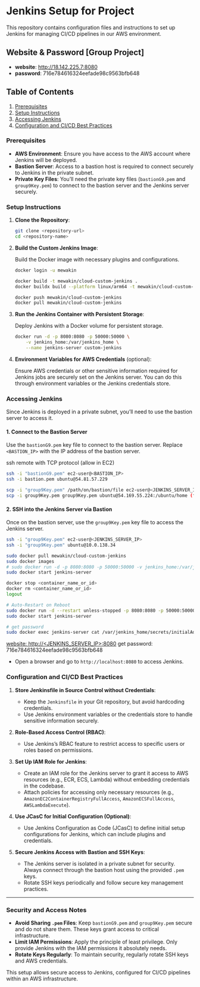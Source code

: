 # Jenkins Setup for Project

This repository contains configuration files and instructions to set up Jenkins for managing CI/CD pipelines in our AWS environment.

## Website & Password [Group Project]

- **website**: http://18.142.225.7:8080
- **password**: 716e784616324eefade98c9563bfb648

## Table of Contents
1. [Prerequisites](#prerequisites)
2. [Setup Instructions](#setup-instructions)
3. [Accessing Jenkins](#accessing-jenkins)
4. [Configuration and CI/CD Best Practices](#configuration-and-cicd-best-practices)

### Prerequisites

- **AWS Environment**: Ensure you have access to the AWS account where Jenkins will be deployed.
- **Bastion Server**: Access to a bastion host is required to connect securely to Jenkins in the private subnet.
- **Private Key Files**: You’ll need the private key files (`bastionG9.pem` and `group9Key.pem`) to connect to the bastion server and the Jenkins server securely.

### Setup Instructions

1. **Clone the Repository**:

    ```bash
    git clone <repository-url>
    cd <repository-name>
    ```

2. **Build the Custom Jenkins Image**:

   Build the Docker image with necessary plugins and configurations.

    ```bash
    docker login -u mewakin

    docker build -t mewakin/cloud-custom-jenkins .
    docker buildx build --platform linux/arm64 -t mewakin/cloud-custom-jenkins .

    docker push mewakin/cloud-custom-jenkins
    docker pull mewakin/cloud-custom-jenkins
    ```

3. **Run the Jenkins Container with Persistent Storage**:

   Deploy Jenkins with a Docker volume for persistent storage.

    ```bash
    docker run -d -p 8080:8080 -p 50000:50000 \
        -v jenkins_home:/var/jenkins_home \
        --name jenkins-server custom-jenkins
    ```

4. **Environment Variables for AWS Credentials** (optional):

   Ensure AWS credentials or other sensitive information required for Jenkins jobs are securely set on the Jenkins server. You can do this through environment variables or the Jenkins credentials store.

### Accessing Jenkins

Since Jenkins is deployed in a private subnet, you’ll need to use the bastion server to access it.

#### 1. Connect to the Bastion Server

Use the `bastionG9.pem` key file to connect to the bastion server. Replace `<BASTION_IP>` with the IP address of the bastion server.

ssh remote with TCP protocol (allow in EC2)

```bash
ssh -i "bastionG9.pem" ec2-user@<BASTION_IP>
ssh -i bastion.pem ubuntu@54.81.57.229

scp -i "group9Key.pem" /path/on/bastion/file ec2-user@<JENKINS_SERVER_IP>:/path/on/jenkins-server/
scp -i group9Key.pem group9Key.pem ubuntu@54.169.55.224:/ubuntu/home (from local terminal)
```

#### 2. SSH into the Jenkins Server via Bastion

Once on the bastion server, use the `group9Key.pem` key file to access the Jenkins server.

```bash
ssh -i "group9Key.pem" ec2-user@<JENKINS_SERVER_IP>
ssh -i "group9Key.pem" ubuntu@10.0.138.34

sudo docker pull mewakin/cloud-custom-jenkins
sudo docker images
# sudo docker run -d -p 8080:8080 -p 50000:50000 -v jenkins_home:/var/jenkins_home --name jenkins-server mewakin/cloud-custom-jenkins:latest
sudo docker start jenkins-server

docker stop <container_name_or_id>
docker rm <container_name_or_id>
logout

# Auto-Restart on Reboot
sudo docker run -d --restart unless-stopped -p 8080:8080 -p 50000:50000 -v jenkins_home:/var/jenkins_home --name jenkins-server mewakin/cloud-custom-jenkins:latest
sudo docker start jenkins-server

# get password
sudo docker exec jenkins-server cat /var/jenkins_home/secrets/initialAdminPassword
```
[website: http://<JENKINS_SERVER_IP>:8080](http://18.142.225.7:8080)
get password: 716e784616324eefade98c9563bfb648

<!-- #### 3. Access Jenkins Web Interface

- After successfully connecting to the Jenkins server, you can forward the Jenkins port to your local machine to access the web interface:
  
  ```bash
  ssh -i "group9Key.pem" -L 8080:localhost:8080 ec2-user@<JENKINS_SERVER_IP>
  ssh -i "group9Key.pem" -L 8080:localhost:8080 ubuntu@10.0.138.34
  ``` -->

- Open a browser and go to `http://localhost:8080` to access Jenkins.

### Configuration and CI/CD Best Practices

1. **Store Jenkinsfile in Source Control without Credentials**:
   - Keep the `Jenkinsfile` in your Git repository, but avoid hardcoding credentials.
   - Use Jenkins environment variables or the credentials store to handle sensitive information securely.

2. **Role-Based Access Control (RBAC)**:
   - Use Jenkins’s RBAC feature to restrict access to specific users or roles based on permissions.

3. **Set Up IAM Role for Jenkins**:
   - Create an IAM role for the Jenkins server to grant it access to AWS resources (e.g., ECR, ECS, Lambda) without embedding credentials in the codebase.
   - Attach policies for accessing only necessary resources (e.g., `AmazonEC2ContainerRegistryFullAccess`, `AmazonECSFullAccess`, `AWSLambdaExecute`).

4. **Use JCasC for Initial Configuration (Optional)**:
   - Use Jenkins Configuration as Code (JCasC) to define initial setup configurations for Jenkins, which can include plugins and credentials.

5. **Secure Jenkins Access with Bastion and SSH Keys**:
   - The Jenkins server is isolated in a private subnet for security. Always connect through the bastion host using the provided `.pem` keys.
   - Rotate SSH keys periodically and follow secure key management practices.

---

### Security and Access Notes

- **Avoid Sharing `.pem` Files**: Keep `bastionG9.pem` and `group9Key.pem` secure and do not share them. These keys grant access to critical infrastructure.
- **Limit IAM Permissions**: Apply the principle of least privilege. Only provide Jenkins with the IAM permissions it absolutely needs.
- **Rotate Keys Regularly**: To maintain security, regularly rotate SSH keys and AWS credentials.

This setup allows secure access to Jenkins, configured for CI/CD pipelines within an AWS infrastructure.